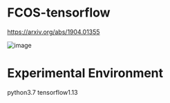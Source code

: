 # FCOS-tensorflow

https://arxiv.org/abs/1904.01355


![image](https://github.com/Stick-To/FCOS-tensorflow/blob/master/image/img1.png)
# Experimental Environment
python3.7 tensorflow1.13
